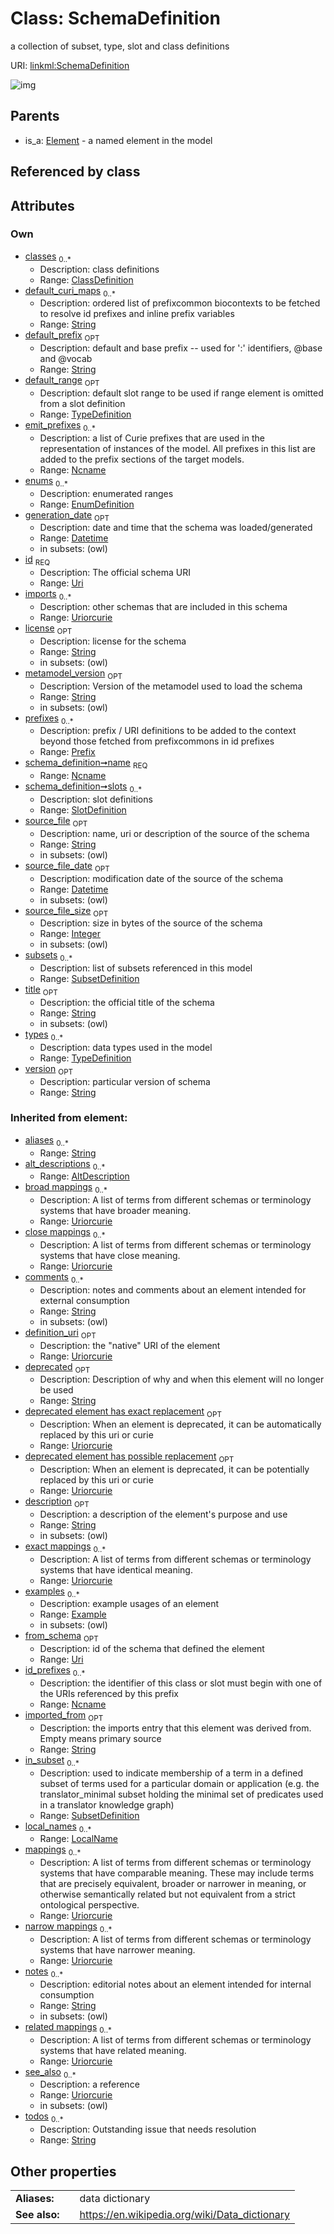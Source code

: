 
# Class: SchemaDefinition


a collection of subset, type, slot and class definitions

URI: [linkml:SchemaDefinition](https://w3id.org/linkml/SchemaDefinition)


![img](http://yuml.me/diagram/nofunky;dir:TB/class/[TypeDefinition],[SubsetDefinition],[SlotDefinition],[ClassDefinition]<classes%200..*-++[SchemaDefinition&#124;id:uri;title:string%20%3F;version:string%20%3F;imports:uriorcurie%20*;license:string%20%3F;emit_prefixes:ncname%20*;default_curi_maps:string%20*;default_prefix:string%20%3F;metamodel_version:string%20%3F;source_file:string%20%3F;source_file_date:datetime%20%3F;source_file_size:integer%20%3F;generation_date:datetime%20%3F;name:ncname;id_prefixes(i):ncname%20*;definition_uri(i):uriorcurie%20%3F;aliases(i):string%20*;mappings(i):uriorcurie%20*;description(i):string%20%3F;deprecated(i):string%20%3F;todos(i):string%20*;notes(i):string%20*;comments(i):string%20*;from_schema(i):uri%20%3F;imported_from(i):string%20%3F;see_also(i):uriorcurie%20*;exact_mappings(i):uriorcurie%20*;close_mappings(i):uriorcurie%20*;related_mappings(i):uriorcurie%20*;narrow_mappings(i):uriorcurie%20*;broad_mappings(i):uriorcurie%20*;deprecated_element_has_exact_replacement(i):uriorcurie%20%3F;deprecated_element_has_possible_replacement(i):uriorcurie%20%3F],[SlotDefinition]<slots%200..*-++[SchemaDefinition],[EnumDefinition]<enums%200..*-++[SchemaDefinition],[TypeDefinition]<types%200..*-++[SchemaDefinition],[SubsetDefinition]<subsets%200..*-++[SchemaDefinition],[TypeDefinition]<default_range%200..1-%20[SchemaDefinition],[Prefix]<prefixes%200..*-++[SchemaDefinition],[Element]^-[SchemaDefinition],[Prefix],[LocalName],[Extension],[Example],[EnumDefinition],[Element],[ClassDefinition],[Annotation],[AltDescription])

## Parents

 *  is_a: [Element](Element.md) - a named element in the model

## Referenced by class


## Attributes


### Own

 * [classes](classes.md)  <sub>0..\*</sub>
     * Description: class definitions
     * Range: [ClassDefinition](ClassDefinition.md)
 * [default_curi_maps](default_curi_maps.md)  <sub>0..\*</sub>
     * Description: ordered list of prefixcommon biocontexts to be fetched to resolve id prefixes and inline prefix variables
     * Range: [String](types/String.md)
 * [default_prefix](default_prefix.md)  <sub>OPT</sub>
     * Description: default and base prefix -- used for ':' identifiers, @base and @vocab
     * Range: [String](types/String.md)
 * [default_range](default_range.md)  <sub>OPT</sub>
     * Description: default slot range to be used if range element is omitted from a slot definition
     * Range: [TypeDefinition](TypeDefinition.md)
 * [emit_prefixes](emit_prefixes.md)  <sub>0..\*</sub>
     * Description: a list of Curie prefixes that are used in the representation of instances of the model.  All prefixes in this list are added to the prefix sections of the target models.
     * Range: [Ncname](types/Ncname.md)
 * [enums](enums.md)  <sub>0..\*</sub>
     * Description: enumerated ranges
     * Range: [EnumDefinition](EnumDefinition.md)
 * [generation_date](generation_date.md)  <sub>OPT</sub>
     * Description: date and time that the schema was loaded/generated
     * Range: [Datetime](types/Datetime.md)
     * in subsets: (owl)
 * [id](id.md)  <sub>REQ</sub>
     * Description: The official schema URI
     * Range: [Uri](types/Uri.md)
 * [imports](imports.md)  <sub>0..\*</sub>
     * Description: other schemas that are included in this schema
     * Range: [Uriorcurie](types/Uriorcurie.md)
 * [license](license.md)  <sub>OPT</sub>
     * Description: license for the schema
     * Range: [String](types/String.md)
     * in subsets: (owl)
 * [metamodel_version](metamodel_version.md)  <sub>OPT</sub>
     * Description: Version of the metamodel used to load the schema
     * Range: [String](types/String.md)
     * in subsets: (owl)
 * [prefixes](prefixes.md)  <sub>0..\*</sub>
     * Description: prefix / URI definitions to be added to the context beyond those fetched from prefixcommons in id prefixes
     * Range: [Prefix](Prefix.md)
 * [schema_definition➞name](schema_definition_name.md)  <sub>REQ</sub>
     * Range: [Ncname](types/Ncname.md)
 * [schema_definition➞slots](slot_definitions.md)  <sub>0..\*</sub>
     * Description: slot definitions
     * Range: [SlotDefinition](SlotDefinition.md)
 * [source_file](source_file.md)  <sub>OPT</sub>
     * Description: name, uri or description of the source of the schema
     * Range: [String](types/String.md)
     * in subsets: (owl)
 * [source_file_date](source_file_date.md)  <sub>OPT</sub>
     * Description: modification date of the source of the schema
     * Range: [Datetime](types/Datetime.md)
     * in subsets: (owl)
 * [source_file_size](source_file_size.md)  <sub>OPT</sub>
     * Description: size in bytes of the source of the schema
     * Range: [Integer](types/Integer.md)
     * in subsets: (owl)
 * [subsets](subsets.md)  <sub>0..\*</sub>
     * Description: list of subsets referenced in this model
     * Range: [SubsetDefinition](SubsetDefinition.md)
 * [title](title.md)  <sub>OPT</sub>
     * Description: the official title of the schema
     * Range: [String](types/String.md)
     * in subsets: (owl)
 * [types](types.md)  <sub>0..\*</sub>
     * Description: data types used in the model
     * Range: [TypeDefinition](TypeDefinition.md)
 * [version](version.md)  <sub>OPT</sub>
     * Description: particular version of schema
     * Range: [String](types/String.md)

### Inherited from element:

 * [aliases](aliases.md)  <sub>0..\*</sub>
     * Range: [String](types/String.md)
 * [alt_descriptions](alt_descriptions.md)  <sub>0..\*</sub>
     * Range: [AltDescription](AltDescription.md)
 * [broad mappings](broad_mappings.md)  <sub>0..\*</sub>
     * Description: A list of terms from different schemas or terminology systems that have broader meaning.
     * Range: [Uriorcurie](types/Uriorcurie.md)
 * [close mappings](close_mappings.md)  <sub>0..\*</sub>
     * Description: A list of terms from different schemas or terminology systems that have close meaning.
     * Range: [Uriorcurie](types/Uriorcurie.md)
 * [comments](comments.md)  <sub>0..\*</sub>
     * Description: notes and comments about an element intended for external consumption
     * Range: [String](types/String.md)
     * in subsets: (owl)
 * [definition_uri](definition_uri.md)  <sub>OPT</sub>
     * Description: the "native" URI of the element
     * Range: [Uriorcurie](types/Uriorcurie.md)
 * [deprecated](deprecated.md)  <sub>OPT</sub>
     * Description: Description of why and when this element will no longer be used
     * Range: [String](types/String.md)
 * [deprecated element has exact replacement](deprecated_element_has_exact_replacement.md)  <sub>OPT</sub>
     * Description: When an element is deprecated, it can be automatically replaced by this uri or curie
     * Range: [Uriorcurie](types/Uriorcurie.md)
 * [deprecated element has possible replacement](deprecated_element_has_possible_replacement.md)  <sub>OPT</sub>
     * Description: When an element is deprecated, it can be potentially replaced by this uri or curie
     * Range: [Uriorcurie](types/Uriorcurie.md)
 * [description](description.md)  <sub>OPT</sub>
     * Description: a description of the element's purpose and use
     * Range: [String](types/String.md)
     * in subsets: (owl)
 * [exact mappings](exact_mappings.md)  <sub>0..\*</sub>
     * Description: A list of terms from different schemas or terminology systems that have identical meaning.
     * Range: [Uriorcurie](types/Uriorcurie.md)
 * [examples](examples.md)  <sub>0..\*</sub>
     * Description: example usages of an element
     * Range: [Example](Example.md)
     * in subsets: (owl)
 * [from_schema](from_schema.md)  <sub>OPT</sub>
     * Description: id of the schema that defined the element
     * Range: [Uri](types/Uri.md)
 * [id_prefixes](id_prefixes.md)  <sub>0..\*</sub>
     * Description: the identifier of this class or slot must begin with one of the URIs referenced by this prefix
     * Range: [Ncname](types/Ncname.md)
 * [imported_from](imported_from.md)  <sub>OPT</sub>
     * Description: the imports entry that this element was derived from.  Empty means primary source
     * Range: [String](types/String.md)
 * [in_subset](in_subset.md)  <sub>0..\*</sub>
     * Description: used to indicate membership of a term in a defined subset of terms used for a particular domain or application (e.g. the translator_minimal subset holding the minimal set of predicates used in a translator knowledge graph)
     * Range: [SubsetDefinition](SubsetDefinition.md)
 * [local_names](local_names.md)  <sub>0..\*</sub>
     * Range: [LocalName](LocalName.md)
 * [mappings](mappings.md)  <sub>0..\*</sub>
     * Description: A list of terms from different schemas or terminology systems that have comparable meaning. These may include terms that are precisely equivalent, broader or narrower in meaning, or otherwise semantically related but not equivalent from a strict ontological perspective.
     * Range: [Uriorcurie](types/Uriorcurie.md)
 * [narrow mappings](narrow_mappings.md)  <sub>0..\*</sub>
     * Description: A list of terms from different schemas or terminology systems that have narrower meaning.
     * Range: [Uriorcurie](types/Uriorcurie.md)
 * [notes](notes.md)  <sub>0..\*</sub>
     * Description: editorial notes about an element intended for internal consumption
     * Range: [String](types/String.md)
     * in subsets: (owl)
 * [related mappings](related_mappings.md)  <sub>0..\*</sub>
     * Description: A list of terms from different schemas or terminology systems that have related meaning.
     * Range: [Uriorcurie](types/Uriorcurie.md)
 * [see_also](see_also.md)  <sub>0..\*</sub>
     * Description: a reference
     * Range: [Uriorcurie](types/Uriorcurie.md)
     * in subsets: (owl)
 * [todos](todos.md)  <sub>0..\*</sub>
     * Description: Outstanding issue that needs resolution
     * Range: [String](types/String.md)

## Other properties

|  |  |  |
| --- | --- | --- |
| **Aliases:** | | data dictionary |
| **See also:** | | https://en.wikipedia.org/wiki/Data_dictionary |

